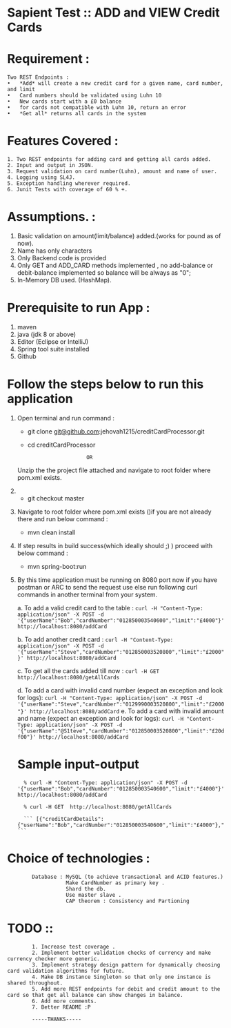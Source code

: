 # Sapient Test  :: ADD and VIEW Credit Cards

# Requirement : 

    Two REST Endpoints :
	•	*Add* will create a new credit card for a given name, card number, and limit
	•	Card numbers should be validated using Luhn 10
	•	New cards start with a £0 balance
	•	for cards not compatible with Luhn 10, return an error
	•	*Get all* returns all cards in the system
  
#  Features Covered :
    1. Two REST endpoints for adding card and getting all cards added.
    2. Input and output in JSON.
    3. Request validation on card number(Luhn), amount and name of user.
    4. Logging using SL4J.
    5. Exception handling wherever required.
    6. Junit Tests with coverage of 60 % +.

# Assumptions. :
  
 1. Basic validation on amount(limit/balance) added.(works for pound as of now).
 2. Name has only characters
 3. Only Backend code is provided
 4. Only GET and ADD_CARD methods implemented , no add-balance or debit-balance implemented so balance will be always as "0";
 5. In-Memory DB used. (HashMap).
 
 # Prerequisite to run App :
 
 1. maven 
 2. java (jdk 8 or above)
 3. Editor (Eclipse or IntelliJ)
 4. Spring tool suite installed
 5. Github
 
 # Follow the steps below to run this application 
  1. Open terminal and run command :
     * git clone git@github.com:jehovah1215/creditCardProcessor.git 
     * cd creditCardProcessor 
     
                              OR 
     Unzip the the project file attached and navigate to root folder where pom.xml exists.
     
  2. * git checkout master
     
  3. Navigate to root folder where pom.xml exists ()if you are not already there and run below command :
     * mvn clean install
  4. If step results in build success(which ideally should ;) ) proceed with below command :
     * mvn spring-boot:run 
  5. By this time application must be running on 8080 port now if you have postman or ARC to send the request use else run following
      curl commands in another terminal from your system.
      
      a. To add a valid credit card to the table : 
      ```curl -H "Content-Type: application/json" -X POST -d '{"userName":"Bob","cardNumber":"012850003540600","limit":"£4000"}' http://localhost:8080/addCard```
         
      b. To add another credit card :
          ``` curl -H "Content-Type: application/json" -X POST -d '{"userName":"Steve","cardNumber":"012850003520800","limit":"£2000"}' http://localhost:8080/addCard
          ```
          
      c. To get all the cards added till now :
          ``` curl -H GET  http://localhost:8080/getAllCards ```
      
      d. To add a card with invalid card number (expect an exception and look for logs):
           ``` curl -H "Content-Type: application/json" -X POST -d '{"userName":"Steve","cardNumber":"0129990003520800","limit":"£2000"}' http://localhost:8080/addCard
          ```
      e. To add a card with invalid amount and name (expect an exception and look for logs):
           ``` curl -H "Content-Type: application/json" -X POST -d '{"userName":"@S1teve","cardNumber":"012850003520800","limit":"£20df00"}' http://localhost:8080/addCard
          ```
          
       # Sample input-output 
       
           % curl -H "Content-Type: application/json" -X POST -d '{"userName":"Bob","cardNumber":"012850003540600","limit":"£4000"}' http://localhost:8080/addCard

           % curl -H GET  http://localhost:8080/getAllCards 
                
           ``` [{"creditCardDetails":{"userName":"Bob","cardNumber":"012850003540600","limit":"£4000"},"balance":"£0"}] ```
           
  # Choice of technologies : 
            Database : MySQL (to achieve transactional and ACID features.)
                       Make CardNumber as primary key .
                       Shard the db.
                       Use master slave .
                       CAP theorem : Consistency and Partioning 
           
           
  # TODO :: 
            1. Increase test coverage .
            2. Implement better validation checks of currency and make currency checker more generic.
            3. Implement strategy design pattern for dynamically choosing card validation algorithms for future.
            4. Make DB instance Singleton so that only one instance is shared throughout.
            5. Add more REST endpoints for debit and credit amount to the card so that get all balance can show changes in balance.
            6. Add more comments. 
            7. Better README :P
            
            -----THANKS-----
            
           
          
          
      
      
     
     
 
 
